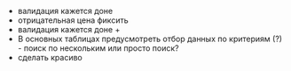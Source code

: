 - валидация кажется доне
- отрицательная цена фиксить
- валидация кажется доне + 
- В основных таблицах предусмотреть отбор данных по критериям (?) - поиск по нескольким или просто поиск?
- сделать красиво

